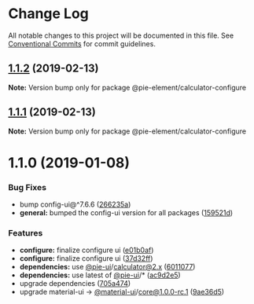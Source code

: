 # Change Log

All notable changes to this project will be documented in this file.
See [Conventional Commits](https://conventionalcommits.org) for commit guidelines.

## [1.1.2](https://github.com/pie-framework/pie-elements/compare/@pie-element/calculator-configure@1.1.1...@pie-element/calculator-configure@1.1.2) (2019-02-13)

**Note:** Version bump only for package @pie-element/calculator-configure





## [1.1.1](https://github.com/pie-framework/pie-elements/compare/@pie-element/calculator-configure@1.1.0...@pie-element/calculator-configure@1.1.1) (2019-02-13)

**Note:** Version bump only for package @pie-element/calculator-configure





# 1.1.0 (2019-01-08)


### Bug Fixes

* bump config-ui@^7.6.6 ([266235a](https://github.com/pie-framework/pie-elements/commit/266235a))
* **general:** bumped the config-ui version for all packages ([159521d](https://github.com/pie-framework/pie-elements/commit/159521d))


### Features

* **configure:** finalize configure ui ([e01b0af](https://github.com/pie-framework/pie-elements/commit/e01b0af))
* **configure:** finalize configure ui ([37d32ff](https://github.com/pie-framework/pie-elements/commit/37d32ff))
* **dependencies:** use [@pie-ui](https://github.com/pie-ui)/calculator@2.x ([6011077](https://github.com/pie-framework/pie-elements/commit/6011077))
* **dependencies:** use latest of [@pie-ui](https://github.com/pie-ui)/* ([ac9d2e5](https://github.com/pie-framework/pie-elements/commit/ac9d2e5))
* upgrade dependencies ([705a474](https://github.com/pie-framework/pie-elements/commit/705a474))
* upgrade material-ui -> [@material-ui](https://github.com/material-ui)/core@1.0.0-rc.1 ([9ae36d5](https://github.com/pie-framework/pie-elements/commit/9ae36d5))

